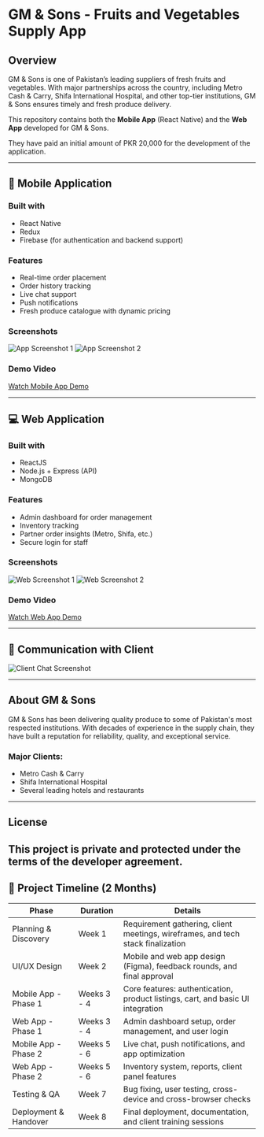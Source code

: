 # GM & Sons - Fruits and Vegetables Supply App

## Overview
GM & Sons is one of Pakistan’s leading suppliers of fresh fruits and vegetables. With major partnerships across the country, including Metro Cash & Carry, Shifa International Hospital, and other top-tier institutions, GM & Sons ensures timely and fresh produce delivery.

This repository contains both the **Mobile App** (React Native) and the **Web App** developed for GM & Sons.

They have paid an initial amount of PKR 20,000 for the development of the application.

---

## 📱 Mobile Application

### Built with
- React Native
- Redux
- Firebase (for authentication and backend support)

### Features
- Real-time order placement
- Order history tracking
- Live chat support
- Push notifications
- Fresh produce catalogue with dynamic pricing

### Screenshots
![App Screenshot 1](./assets/appss1.png)
![App Screenshot 2](./assets/appss2.png)

### Demo Video
[Watch Mobile App Demo](https://example.com/mobile-app-video)

---

## 💻 Web Application

### Built with
- ReactJS
- Node.js + Express (API)
- MongoDB

### Features
- Admin dashboard for order management
- Inventory tracking
- Partner order insights (Metro, Shifa, etc.)
- Secure login for staff

### Screenshots
![Web Screenshot 1](./assets/webss1.png)
![Web Screenshot 2](./assets/webss2.png)

### Demo Video
[Watch Web App Demo](https://example.com/web-app-video)

---

## 💬 Communication with Client
![Client Chat Screenshot](./assets/clientss1.png)

---

## About GM & Sons
GM & Sons has been delivering quality produce to some of Pakistan's most respected institutions. With decades of experience in the supply chain, they have built a reputation for reliability, quality, and exceptional service.

### Major Clients:
- Metro Cash & Carry
- Shifa International Hospital
- Several leading hotels and restaurants

---

## License
This project is private and protected under the terms of the developer agreement.
---

## 📅 Project Timeline (2 Months)

| Phase                 | Duration           | Details                                                                 |
|----------------------|--------------------|-------------------------------------------------------------------------|
| Planning & Discovery | Week 1             | Requirement gathering, client meetings, wireframes, and tech stack finalization |
| UI/UX Design         | Week 2             | Mobile and web app design (Figma), feedback rounds, and final approval |
| Mobile App - Phase 1 | Weeks 3 - 4         | Core features: authentication, product listings, cart, and basic UI integration |
| Web App - Phase 1    | Weeks 3 - 4         | Admin dashboard setup, order management, and user login                |
| Mobile App - Phase 2 | Weeks 5 - 6         | Live chat, push notifications, and app optimization                    |
| Web App - Phase 2    | Weeks 5 - 6         | Inventory system, reports, client panel features                       |
| Testing & QA         | Week 7             | Bug fixing, user testing, cross-device and cross-browser checks        |
| Deployment & Handover| Week 8             | Final deployment, documentation, and client training sessions          |